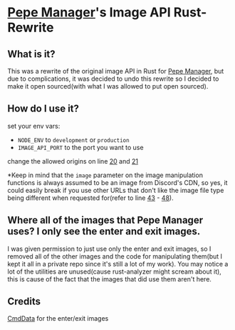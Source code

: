 # [Pepe Manager](https://pepemanager.com/)'s Image API Rust-Rewrite

## What is it?

This was a rewrite of the original image API in Rust for [Pepe Manager](https://pepemanager.com/), but due to complications, it was decided to undo this rewrite so I decided to make it open sourced(with what I was allowed to put open sourced).

## How do I use it?

set your env vars:

- `NODE_ENV` to `development` or `production`
- `IMAGE_API_PORT` to the port you want to use

change the allowed origins on line [20](https://github.com/OfficialSirH/pepe-manager-rust-image-api/blob/main/src/main.rs#L20) and [21](https://github.com/OfficialSirH/pepe-manager-rust-image-api/blob/main/src/main.rs#L21)

\*Keep in mind that the `image` parameter on the image manipulation functions is always assumed to be an image from Discord's CDN, so yes, it could easily break if you use other URLs that don't like the image file type being different when requested for(refer to line [43](https://github.com/OfficialSirH/pepe-manager-rust-image-api/blob/main/src/handlers.rs#L43) - [48](https://github.com/OfficialSirH/pepe-manager-rust-image-api/blob/main/src/handlers.rs#L48)).

## Where all of the images that Pepe Manager uses? I only see the enter and exit images.

I was given permission to just use only the enter and exit images, so I removed all of the other images and the code for manipulating them(but I kept it all in a private repo since it's still a lot of my work). You may notice a lot of the utilities are unused(cause rust-analyzer might scream about it), this is cause of the fact that the images that did use them aren't here.

## Credits

[CmdData](https://github.com/realCmdData) for the enter/exit images
